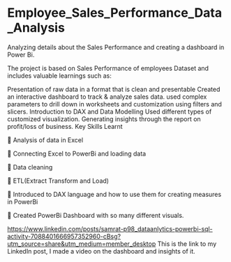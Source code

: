 # Employee_Sales_Performance_Data_Analysis
Analyzing details about the Sales Performance and creating a dashboard in Power Bi.

The project is based on Sales Performance of employees Dataset and includes valuable learnings such as:

Presentation of raw data in a format that is clean and presentable Created an interactive dashboard to track & analyze sales data. used complex parameters to drill down in worksheets and customization using filters and slicers. Introduction to DAX and Data Modelling Used different types of customized visualization. Generating insights through the report on profit/loss of business. Key Skills Learnt

🔑 Analysis of data in Excel

🔑 Connecting Excel to PowerBi and loading data

🔑 Data cleaning

🔑 ETL(Extract Transform and Load)

🔑 Introduced to DAX language and how to use them for creating measures in PowerBi

🔑 Created PowerBi Dashboard with so many different visuals.

https://www.linkedin.com/posts/samrat-p98_dataanlytics-powerbi-sql-activity-7088401666957352960-cBsg?utm_source=share&utm_medium=member_desktop
This is the link to my LinkedIn post, I made a video on the dashboard and insights of it.
